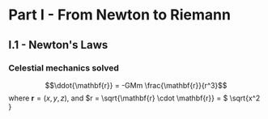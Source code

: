 # Part I - From Newton to Riemann
## I.1 - Newton's Laws
### Celestial mechanics solved

$$\ddot{\mathbf{r}} = -GMm \frac{\mathbf{r}}{r^3}$$ where $\mathbf{r} = (x, y, z)$, and $r = \sqrt{\mathbf{r} \cdot \mathbf{r}} = $ \sqrt{x^2 } 


<!--stackedit_data:
eyJoaXN0b3J5IjpbLTE5MTkwNzQ1MDFdfQ==
-->